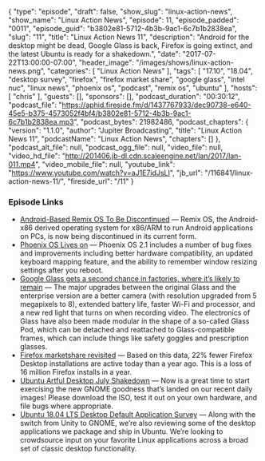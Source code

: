 {
  "type": "episode",
  "draft": false,
  "show_slug": "linux-action-news",
  "show_name": "Linux Action News",
  "episode": 11,
  "episode_padded": "0011",
  "episode_guid": "b3802e81-5712-4b3b-9ac1-6c7b1b2838ea",
  "slug": "11",
  "title": "Linux Action News 11",
  "description": "Android for the desktop might be dead, Google Glass is back, Firefox is going extinct, and the latest Ubuntu is ready for a shakedown.",
  "date": "2017-07-22T13:00:00-07:00",
  "header_image": "/images/shows/linux-action-news.png",
  "categories": [
    "Linux Action News"
  ],
  "tags": [
    "17.10",
    "18.04",
    "desktop survey",
    "firefox",
    "firefox market share",
    "google glass",
    "intel nuc",
    "linux news",
    "phoenix os",
    "podcast",
    "remix os",
    "ubuntu"
  ],
  "hosts": [
    "chris"
  ],
  "guests": [],
  "sponsors": [],
  "podcast_duration": "00:30:12",
  "podcast_file": "https://aphid.fireside.fm/d/1437767933/dec90738-e640-45e5-b375-4573052f4bf4/b3802e81-5712-4b3b-9ac1-6c7b1b2838ea.mp3",
  "podcast_bytes": 21982486,
  "podcast_chapters": {
    "version": "1.1.0",
    "author": "Jupiter Broadcasting",
    "title": "Linux Action News 11",
    "podcastName": "Linux Action News",
    "chapters": []
  },
  "podcast_alt_file": null,
  "podcast_ogg_file": null,
  "video_file": null,
  "video_hd_file": "http://201406.jb-dl.cdn.scaleengine.net/lan/2017/lan-011.mp4",
  "video_mobile_file": null,
  "youtube_link": "https://www.youtube.com/watch?v=aJ1E7idJsLI",
  "jb_url": "/116841/linux-action-news-11/",
  "fireside_url": "/11"
}


### Episode Links

  * [Android-Based Remix OS To Be Discontinued](http://www.phoronix.com/scan.php?page=news_item&px=Remix-OS-Android "Android-Based Remix OS To Be Discontinued") — Remix OS, the Android-x86 derived operating system for x86/ARM to run Android applications on PCs, is now being discontinued in its current form. 
  * [Phoenix OS Lives on](https://liliputing.com/2017/07/remix-os-fades-away-phoenix-os-keeps-android-desktop-os-alive-v2-1-0-release.html "Phoenix OS Lives on") — Phoenix OS 2.1 includes a number of bug fixes and improvements including better hardware compatibility, an updated keyboard mapping feature, and the ability to remember window resizing settings after you reboot. 
  * [Google Glass gets a second chance in factories, where it’s likely to remain](https://www.theverge.com/2017/7/18/15988258/google-glass-2-enterprise-edition-factories "Google Glass gets a second chance in factories, where it’s likely to remain") — The major upgrades between the original Glass and the enterprise version are a better camera (with resolution upgraded from 5 megapixels to 8), extended battery life, faster Wi-Fi and processor, and a new red light that turns on when recording video. The electronics of Glass have also been made modular in the shape of a so-called Glass Pod, which can be detached and reattached to Glass-compatible frames, which can include things like safety goggles and prescription glasses.
  * [Firefox marketshare revisited](https://andreasgal.com/2017/07/19/firefox-marketshare-revisited/ "Firefox marketshare revisited") — Based on this data, 22% fewer Firefox Desktop installations are active today than a year ago. This is a loss of 16 million Firefox installs in a year.
  * [Ubuntu Artful Desktop July Shakedown](https://popey.com/blog/posts/ubuntu-artful-desktop-july-shakedown.html "Ubuntu Artful Desktop July Shakedown") — Now is a great time to start exercising the new GNOME goodness that’s landed on our recent daily images! Please download the ISO, test it out on your own hardware, and file bugs where appropriate. 
  * [Ubuntu 18.04 LTS Desktop Default Application Survey](https://insights.ubuntu.com/2017/07/21/dustin-kirkland-ubuntu-18-04-lts-desktop-default-application-survey/ "Ubuntu 18.04 LTS Desktop Default Application Survey") — Along with the switch from Unity to GNOME, we’re also reviewing some of the desktop applications we package and ship in Ubuntu. We’re looking to crowdsource input on your favorite Linux applications across a broad set of classic desktop functionality.


